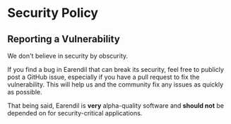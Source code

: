 # Security Policy

## Reporting a Vulnerability

We don't believe in security by obscurity.

If you find a bug in Earendil that can break its security, feel free to publicly post a GitHub issue, especially if you have a pull request to fix the vulnerability. This will help us and the community fix any issues as quickly as possible.

That being said, Earendil is **very** alpha-quality software and **should not** be depended on for security-critical applications.
